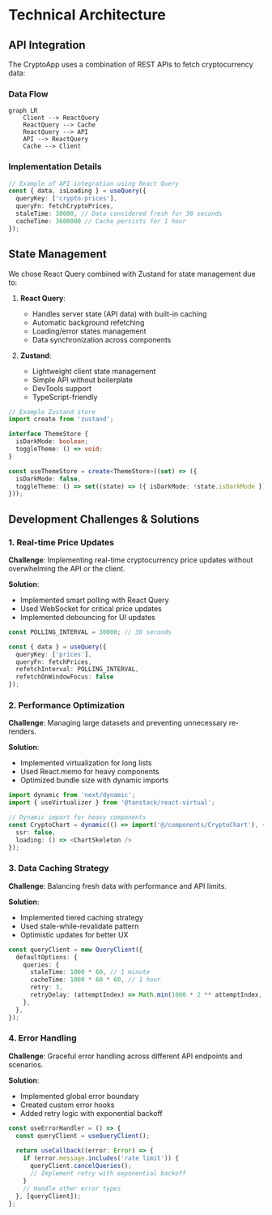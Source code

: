 # Technical Architecture

## API Integration

The CryptoApp uses a combination of REST APIs to fetch cryptocurrency data:

### Data Flow
```mermaid
graph LR
    Client --> ReactQuery
    ReactQuery --> Cache
    ReactQuery --> API
    API --> ReactQuery
    Cache --> Client
```

### Implementation Details

```typescript
// Example of API integration using React Query
const { data, isLoading } = useQuery({
  queryKey: ['crypto-prices'],
  queryFn: fetchCryptoPrices,
  staleTime: 30000, // Data considered fresh for 30 seconds
  cacheTime: 3600000 // Cache persists for 1 hour
});
```

## State Management

We chose React Query combined with Zustand for state management due to:

1. **React Query**:
   - Handles server state (API data) with built-in caching
   - Automatic background refetching
   - Loading/error states management
   - Data synchronization across components

2. **Zustand**:
   - Lightweight client state management
   - Simple API without boilerplate
   - DevTools support
   - TypeScript-friendly

```typescript
// Example Zustand store
import create from 'zustand';

interface ThemeStore {
  isDarkMode: boolean;
  toggleTheme: () => void;
}

const useThemeStore = create<ThemeStore>((set) => ({
  isDarkMode: false,
  toggleTheme: () => set((state) => ({ isDarkMode: !state.isDarkMode })),
}));
```

## Development Challenges & Solutions

### 1. Real-time Price Updates

**Challenge**: Implementing real-time cryptocurrency price updates without overwhelming the API or the client.

**Solution**: 
- Implemented smart polling with React Query
- Used WebSocket for critical price updates
- Implemented debouncing for UI updates

```typescript
const POLLING_INTERVAL = 30000; // 30 seconds

const { data } = useQuery({
  queryKey: ['prices'],
  queryFn: fetchPrices,
  refetchInterval: POLLING_INTERVAL,
  refetchOnWindowFocus: false
});
```

### 2. Performance Optimization

**Challenge**: Managing large datasets and preventing unnecessary re-renders.

**Solution**:
- Implemented virtualization for long lists
- Used React.memo for heavy components
- Optimized bundle size with dynamic imports

```typescript
import dynamic from 'next/dynamic';
import { useVirtualizer } from '@tanstack/react-virtual';

// Dynamic import for heavy components
const CryptoChart = dynamic(() => import('@/components/CryptoChart'), {
  ssr: false,
  loading: () => <ChartSkeleton />
});
```

### 3. Data Caching Strategy

**Challenge**: Balancing fresh data with performance and API limits.

**Solution**:
- Implemented tiered caching strategy
- Used stale-while-revalidate pattern
- Optimistic updates for better UX

```typescript
const queryClient = new QueryClient({
  defaultOptions: {
    queries: {
      staleTime: 1000 * 60, // 1 minute
      cacheTime: 1000 * 60 * 60, // 1 hour
      retry: 3,
      retryDelay: (attemptIndex) => Math.min(1000 * 2 ** attemptIndex, 30000),
    },
  },
});
```

### 4. Error Handling

**Challenge**: Graceful error handling across different API endpoints and scenarios.

**Solution**:
- Implemented global error boundary
- Created custom error hooks
- Added retry logic with exponential backoff

```typescript
const useErrorHandler = () => {
  const queryClient = useQueryClient();
  
  return useCallback((error: Error) => {
    if (error.message.includes('rate limit')) {
      queryClient.cancelQueries();
      // Implement retry with exponential backoff
    }
    // Handle other error types
  }, [queryClient]);
};
```
